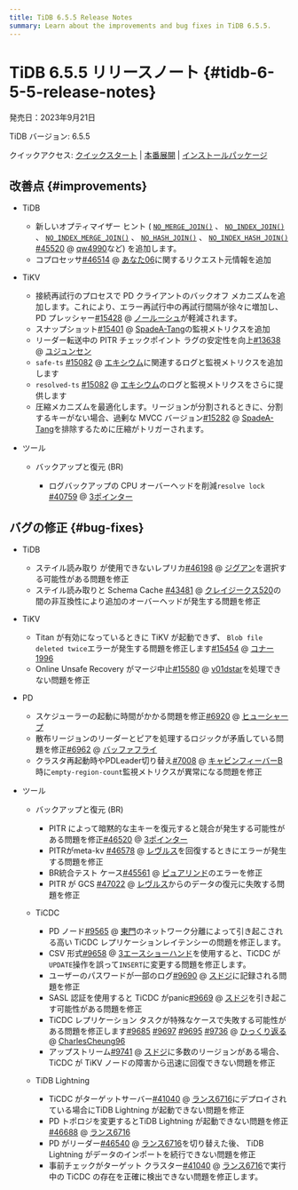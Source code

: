 ```yaml
---
title: TiDB 6.5.5 Release Notes
summary: Learn about the improvements and bug fixes in TiDB 6.5.5.
---
```


# TiDB 6.5.5 リリースノート {#tidb-6-5-5-release-notes}

発売日：2023年9月21日

TiDB バージョン: 6.5.5

クイックアクセス: [クイックスタート](https://docs.pingcap.com/tidb/v6.5/quick-start-with-tidb) | [本番展開](https://docs.pingcap.com/tidb/v6.5/production-deployment-using-tiup) | [インストールパッケージ](https://www.pingcap.com/download/?version=v6.5.5#version-list)

## 改善点 {#improvements}

-   TiDB

    -   新しいオプティマイザー ヒント ( [`NO_MERGE_JOIN()`](https://docs.pingcap.com/tidb/v6.5/optimizer-hints#no_merge_joint1_name--tl_name-) 、 [`NO_INDEX_JOIN()`](https://docs.pingcap.com/tidb/v6.5/optimizer-hints#no_index_joint1_name--tl_name-) 、 [`NO_INDEX_MERGE_JOIN()`](https://docs.pingcap.com/tidb/v6.5/optimizer-hints#no_index_merge_joint1_name--tl_name-) 、 [`NO_HASH_JOIN()`](https://docs.pingcap.com/tidb/v6.5/optimizer-hints#no_hash_joint1_name--tl_name-) 、 [`NO_INDEX_HASH_JOIN()`](https://docs.pingcap.com/tidb/v6.5/optimizer-hints#no_index_hash_joint1_name--tl_name-) [#45520](https://github.com/pingcap/tidb/issues/45520) @ [qw4990](https://github.com/qw4990)など) を追加します。
    -   コプロセッサ[#46514](https://github.com/pingcap/tidb/issues/46514) @ [あなた06](https://github.com/you06)に関するリクエスト元情報を追加

-   TiKV

    -   接続再試行のプロセスで PD クライアントのバックオフ メカニズムを追加します。これにより、エラー再試行中の再試行間隔が徐々に増加し、PD プレッシャー[#15428](https://github.com/tikv/tikv/issues/15428) @ [ノールーシュ](https://github.com/nolouch)が軽減されます。
    -   スナップショット[#15401](https://github.com/tikv/tikv/issues/15401) @ [SpadeA-Tang](https://github.com/SpadeA-Tang)の監視メトリクスを追加
    -   リーダー転送中の PITR チェックポイント ラグの安定性を向上[#13638](https://github.com/tikv/tikv/issues/13638) @ [ユジュンセン](https://github.com/YuJuncen)
    -   `safe-ts` [#15082](https://github.com/tikv/tikv/issues/15082) @ [エキシウム](https://github.com/ekexium)に関連するログと監視メトリクスを追加します
    -   `resolved-ts` [#15082](https://github.com/tikv/tikv/issues/15082) @ [エキシウム](https://github.com/ekexium)のログと監視メトリクスをさらに提供します
    -   圧縮メカニズムを最適化します。リージョンが分割されるときに、分割するキーがない場合、過剰な MVCC バージョン[#15282](https://github.com/tikv/tikv/issues/15282) @ [SpadeA-Tang](https://github.com/SpadeA-Tang)を排除するために圧縮がトリガーされます。

-   ツール

    -   バックアップと復元 (BR)

        -   ログバックアップの CPU オーバーヘッドを削減`resolve lock` [#40759](https://github.com/pingcap/tidb/issues/40759) @ [3ポインター](https://github.com/3pointer)

## バグの修正 {#bug-fixes}

-   TiDB

    -   ステイル読み取り が使用できないレプリカ[#46198](https://github.com/pingcap/tidb/issues/46198) @ [ジグアン](https://github.com/zyguan)を選択する可能性がある問題を修正
    -   ステイル読み取りと Schema Cache [#43481](https://github.com/pingcap/tidb/issues/43481) @ [クレイジークス520](https://github.com/crazycs520)の間の非互換性により追加のオーバーヘッドが発生する問題を修正

-   TiKV

    -   Titan が有効になっているときに TiKV が起動できず、 `Blob file deleted twice`エラーが発生する問題を修正します[#15454](https://github.com/tikv/tikv/issues/15454) @ [コナー1996](https://github.com/Connor1996)
    -   Online Unsafe Recovery がマージ中止[#15580](https://github.com/tikv/tikv/issues/15580) @ [v01dstar](https://github.com/v01dstar)を処理できない問題を修正

-   PD

    -   スケジューラーの起動に時間がかかる問題を修正[#6920](https://github.com/tikv/pd/issues/6920) @ [ヒューシャープ](https://github.com/HuSharp)
    -   散布リージョンのリーダーとピアを処理するロジックが矛盾している問題を修正[#6962](https://github.com/tikv/pd/issues/6962) @ [バッファフライ](https://github.com/bufferflies)
    -   クラスタ再起動時やPDLeader切り替え[#7008](https://github.com/tikv/pd/issues/7008) @ [キャビンフィーバーB](https://github.com/CabinfeverB)時に`empty-region-count`監視メトリクスが異常になる問題を修正

-   ツール

    -   バックアップと復元 (BR)

        -   PITR によって暗黙的な主キーを復元すると競合が発生する可能性がある問題を修正[#46520](https://github.com/pingcap/tidb/issues/46520) @ [3ポインター](https://github.com/3pointer)
        -   PITRがmeta-kv [#46578](https://github.com/pingcap/tidb/issues/46578) @ [レヴルス](https://github.com/Leavrth)を回復するときにエラーが発生する問題を修正
        -   BR統合テスト ケース[#45561](https://github.com/pingcap/tidb/issues/46561) @ [ピュアリンド](https://github.com/purelind)のエラーを修正
        -   PITR が GCS [#47022](https://github.com/pingcap/tidb/issues/47022) @ [レヴルス](https://github.com/Leavrth)からのデータの復元に失敗する問題を修正

    -   TiCDC

        -   PD ノード[#9565](https://github.com/pingcap/tiflow/issues/9565) @ [東門](https://github.com/asddongmen)のネットワーク分離によって引き起こされる高い TiCDC レプリケーションレイテンシーの問題を修正します。
        -   CSV 形式[#9658](https://github.com/pingcap/tiflow/issues/9658) @ [3エースショーハンド](https://github.com/3AceShowHand)を使用すると、TiCDC が`UPDATE`操作を誤って`INSERT`に変更する問題を修正します。
        -   ユーザーのパスワードが一部のログ[#9690](https://github.com/pingcap/tiflow/issues/9690) @ [スドジ](https://github.com/sdojjy)に記録される問題を修正
        -   SASL 認証を使用すると TiCDC がpanic[#9669](https://github.com/pingcap/tiflow/issues/9669) @ [スドジ](https://github.com/sdojjy)を引き起こす可能性がある問題を修正
        -   TiCDC レプリケーション タスクが特殊なケースで失敗する可能性がある問題を修正します[#9685](https://github.com/pingcap/tiflow/issues/9685) [#9697](https://github.com/pingcap/tiflow/issues/9697) [#9695](https://github.com/pingcap/tiflow/issues/9695) [#9736](https://github.com/pingcap/tiflow/issues/9736) @ [ひっくり返る](https://github.com/hicqu) @ [CharlesCheung96](https://github.com/CharlesCheung96)
        -   アップストリーム[#9741](https://github.com/pingcap/tiflow/issues/9741) @ [スドジ](https://github.com/sdojjy)に多数のリージョンがある場合、TiCDC が TiKV ノードの障害から迅速に回復できない問題を修正

    -   TiDB Lightning

        -   TiCDC がターゲットサーバー[#41040](https://github.com/pingcap/tidb/issues/41040) @ [ランス6716](https://github.com/lance6716)にデプロイされている場合にTiDB Lightning が起動できない問題を修正
        -   PD トポロジを変更するとTiDB Lightning が起動できない問題を修正[#46688](https://github.com/pingcap/tidb/issues/46688) @ [ランス6716](https://github.com/lance6716)
        -   PD がリーダー[#46540](https://github.com/pingcap/tidb/issues/46540) @ [ランス6716](https://github.com/lance6716)を切り替えた後、 TiDB Lightning がデータのインポートを続行できない問題を修正
        -   事前チェックがターゲット クラスター[#41040](https://github.com/pingcap/tidb/issues/41040) @ [ランス6716](https://github.com/lance6716)で実行中の TiCDC の存在を正確に検出できない問題を修正します。
